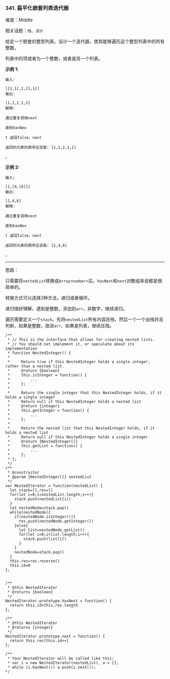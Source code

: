 ### 341. 扁平化嵌套列表迭代器

难度：Middle

相关话题：`栈`、`设计`

给定一个嵌套的整型列表。设计一个迭代器，使其能够遍历这个整型列表中的所有整数。



列表中的项或者为一个整数，或者是另一个列表。



**示例 1:** 



```
输入:

[[1,1],2,[1,1]]
输出:

[1,1,2,1,1]
解释:

通过重复调用next

直到hasNex

t 返回false，next

返回的元素的顺序应该是: [1,1,2,1,1]

。
```


**示例 2:** 



```
输入:

[1,[4,[6]]]
输出:

[1,4,6]
解释:

通过重复调用next

直到hasNex

t 返回false，next

返回的元素的顺序应该是: [1,4,6]

。
```



-----

思路：

只需要将`nestedList`转换成`Array<number>`后，`hasNext`和`next`对数组来说都是很简单的。

转换方式可以选择2种方法，递归或者循环。

递归很好理解，遇到是整数，添加到`arr`，非数字，继续递归。

遍历需要定义一个`stack`，先将`nestedList`所有内容压栈，然后一个一个出栈并且判断，如果是整数，放进`arr`，如果是列表，继续压栈。
```
/**
 * // This is the interface that allows for creating nested lists.
 * // You should not implement it, or speculate about its implementation
 * function NestedInteger() {
 *
 *     Return true if this NestedInteger holds a single integer, rather than a nested list.
 *     @return {boolean}
 *     this.isInteger = function() {
 *         ...
 *     };
 *
 *     Return the single integer that this NestedInteger holds, if it holds a single integer
 *     Return null if this NestedInteger holds a nested list
 *     @return {integer}
 *     this.getInteger = function() {
 *         ...
 *     };
 *
 *     Return the nested list that this NestedInteger holds, if it holds a nested list
 *     Return null if this NestedInteger holds a single integer
 *     @return {NestedInteger[]}
 *     this.getList = function() {
 *         ...
 *     };
 * };
 */
/**
 * @constructor
 * @param {NestedInteger[]} nestedList
 */
var NestedIterator = function(nestedList) {
  let stack=[],res=[]
  for(let i=0;i<nestedList.length;i++){
    stack.push(nestedList[i])
  }
  let nestedNode=stack.pop()
  while(nestedNode){
    if(nestedNode.isInteger()){
      res.push(nestedNode.getInteger())
    }else{
      let list=nestedNode.getList()
      for(let i=0;i<list.length;i++){
        stack.push(list[i])
      }      
    }
    nestedNode=stack.pop()
  }
  this.res=res.reverse()
  this.id=0
};


/**
 * @this NestedIterator
 * @returns {boolean}
 */
NestedIterator.prototype.hasNext = function() {
  return this.id<this.res.length
};

/**
 * @this NestedIterator
 * @returns {integer}
 */
NestedIterator.prototype.next = function() {
  return this.res[this.id++]
};

/**
 * Your NestedIterator will be called like this:
 * var i = new NestedIterator(nestedList), a = [];
 * while (i.hasNext()) a.push(i.next());
*/
```

